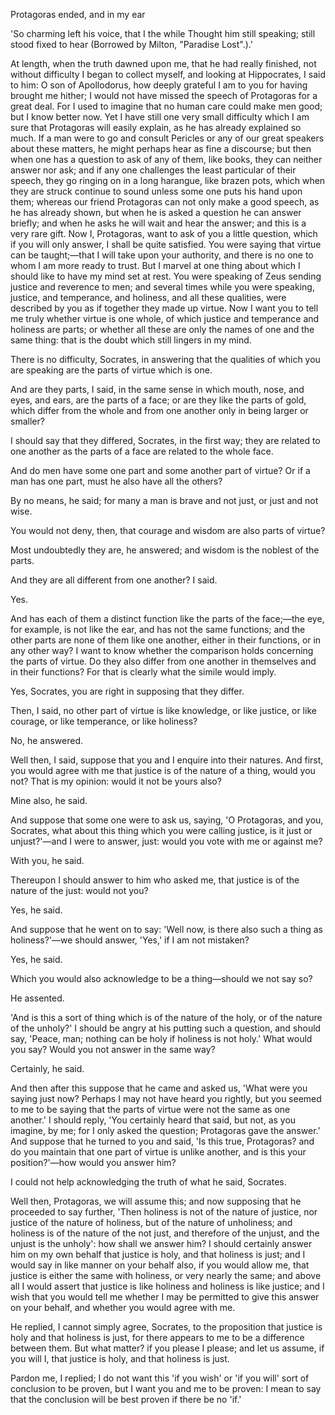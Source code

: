 
Protagoras ended, and in my ear

'So charming left his voice, that I the while Thought him still speaking; still stood fixed to hear (Borrowed by Milton, "Paradise Lost".).'

At length, when the truth dawned upon me, that he had really finished, not without difficulty I began to collect myself, and looking at Hippocrates, I said to him: O son of Apollodorus, how deeply grateful I am to you for having brought me hither; I would not have missed the speech of Protagoras for a great deal. For I used to imagine that no human care could make men good; but I know better now. Yet I have still one very small difficulty which I am sure that Protagoras will easily explain, as he has already explained so much. If a man were to go and consult Pericles or any of our great speakers about these matters, he might perhaps hear as fine a discourse; but then when one has a question to ask of any of them, like books, they can neither answer nor ask; and if any one challenges the least particular of their speech, they go ringing on in a long harangue, like brazen pots, which when they are struck continue to sound unless some one puts his hand upon them; whereas our friend Protagoras can not only make a good speech, as he has already shown, but when he is asked a question he can answer briefly; and when he asks he will wait and hear the answer; and this is a very rare gift. Now I, Protagoras, want to ask of you a little question, which if you will only answer, I shall be quite satisfied. You were saying that virtue can be taught;—that I will take upon your authority, and there is no one to whom I am more ready to trust. But I marvel at one thing about which I should like to have my mind set at rest. You were speaking of Zeus sending justice and reverence to men; and several times while you were speaking, justice, and temperance, and holiness, and all these qualities, were described by you as if together they made up virtue. Now I want you to tell me truly whether virtue is one whole, of which justice and temperance and holiness are parts; or whether all these are only the names of one and the same thing: that is the doubt which still lingers in my mind.

There is no difficulty, Socrates, in answering that the qualities of which you are speaking are the parts of virtue which is one.

And are they parts, I said, in the same sense in which mouth, nose, and eyes, and ears, are the parts of a face; or are they like the parts of gold, which differ from the whole and from one another only in being larger or smaller?

I should say that they differed, Socrates, in the first way; they are related to one another as the parts of a face are related to the whole face.

And do men have some one part and some another part of virtue? Or if a man has one part, must he also have all the others?

By no means, he said; for many a man is brave and not just, or just and not wise.

You would not deny, then, that courage and wisdom are also parts of virtue?

Most undoubtedly they are, he answered; and wisdom is the noblest of the parts.

And they are all different from one another? I said.

Yes.

And has each of them a distinct function like the parts of the face;—the eye, for example, is not like the ear, and has not the same functions; and the other parts are none of them like one another, either in their functions, or in any other way? I want to know whether the comparison holds concerning the parts of virtue. Do they also differ from one another in themselves and in their functions? For that is clearly what the simile would imply.

Yes, Socrates, you are right in supposing that they differ.

Then, I said, no other part of virtue is like knowledge, or like justice, or like courage, or like temperance, or like holiness?

No, he answered.

Well then, I said, suppose that you and I enquire into their natures. And first, you would agree with me that justice is of the nature of a thing, would you not? That is my opinion: would it not be yours also?

Mine also, he said.

And suppose that some one were to ask us, saying, 'O Protagoras, and you, Socrates, what about this thing which you were calling justice, is it just or unjust?'—and I were to answer, just: would you vote with me or against me?

With you, he said.

Thereupon I should answer to him who asked me, that justice is of the nature of the just: would not you?

Yes, he said.

And suppose that he went on to say: 'Well now, is there also such a thing as holiness?'—we should answer, 'Yes,' if I am not mistaken?

Yes, he said.

Which you would also acknowledge to be a thing—should we not say so?

He assented.

'And is this a sort of thing which is of the nature of the holy, or of the nature of the unholy?' I should be angry at his putting such a question, and should say, 'Peace, man; nothing can be holy if holiness is not holy.' What would you say? Would you not answer in the same way?

Certainly, he said.

And then after this suppose that he came and asked us, 'What were you saying just now? Perhaps I may not have heard you rightly, but you seemed to me to be saying that the parts of virtue were not the same as one another.' I should reply, 'You certainly heard that said, but not, as you imagine, by me; for I only asked the question; Protagoras gave the answer.' And suppose that he turned to you and said, 'Is this true, Protagoras? and do you maintain that one part of virtue is unlike another, and is this your position?'—how would you answer him?

I could not help acknowledging the truth of what he said, Socrates.

Well then, Protagoras, we will assume this; and now supposing that he proceeded to say further, 'Then holiness is not of the nature of justice, nor justice of the nature of holiness, but of the nature of unholiness; and holiness is of the nature of the not just, and therefore of the unjust, and the unjust is the unholy': how shall we answer him? I should certainly answer him on my own behalf that justice is holy, and that holiness is just; and I would say in like manner on your behalf also, if you would allow me, that justice is either the same with holiness, or very nearly the same; and above all I would assert that justice is like holiness and holiness is like justice; and I wish that you would tell me whether I may be permitted to give this answer on your behalf, and whether you would agree with me.

He replied, I cannot simply agree, Socrates, to the proposition that justice is holy and that holiness is just, for there appears to me to be a difference between them. But what matter? if you please I please; and let us assume, if you will I, that justice is holy, and that holiness is just.

Pardon me, I replied; I do not want this 'if you wish' or 'if you will' sort of conclusion to be proven, but I want you and me to be proven: I mean to say that the conclusion will be best proven if there be no 'if.'
